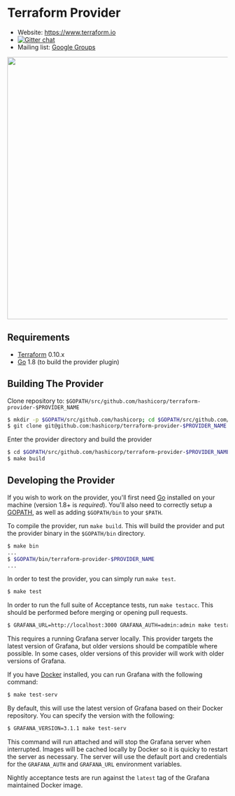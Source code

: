 Terraform Provider
==================

- Website: https://www.terraform.io
- [![Gitter chat](https://badges.gitter.im/hashicorp-terraform/Lobby.png)](https://gitter.im/hashicorp-terraform/Lobby)
- Mailing list: [Google Groups](http://groups.google.com/group/terraform-tool)

<img src="https://cdn.rawgit.com/hashicorp/terraform-website/master/content/source/assets/images/logo-hashicorp.svg" width="600px">

Requirements
------------

-	[Terraform](https://www.terraform.io/downloads.html) 0.10.x
-	[Go](https://golang.org/doc/install) 1.8 (to build the provider plugin)

Building The Provider
---------------------

Clone repository to: `$GOPATH/src/github.com/hashicorp/terraform-provider-$PROVIDER_NAME`

```sh
$ mkdir -p $GOPATH/src/github.com/hashicorp; cd $GOPATH/src/github.com/hashicorp
$ git clone git@github.com:hashicorp/terraform-provider-$PROVIDER_NAME
```

Enter the provider directory and build the provider

```sh
$ cd $GOPATH/src/github.com/hashicorp/terraform-provider-$PROVIDER_NAME
$ make build
```

Developing the Provider
---------------------------

If you wish to work on the provider, you'll first need [Go](http://www.golang.org) installed on your machine (version 1.8+ is *required*). You'll also need to correctly setup a [GOPATH](http://golang.org/doc/code.html#GOPATH), as well as adding `$GOPATH/bin` to your `$PATH`.

To compile the provider, run `make build`. This will build the provider and put the provider binary in the `$GOPATH/bin` directory.

```sh
$ make bin
...
$ $GOPATH/bin/terraform-provider-$PROVIDER_NAME
...
```

In order to test the provider, you can simply run `make test`.

```sh
$ make test
```

In order to run the full suite of Acceptance tests, run `make testacc`. This should be
performed before merging or opening pull requests.

```sh
$ GRAFANA_URL=http://localhost:3000 GRAFANA_AUTH=admin:admin make testacc
```

This requires a running Grafana server locally. This provider targets
the latest version of Grafana, but older versions should be compatible where
possible. In some cases, older versions of this provider will work with
older versions of Grafana.

If you have [Docker](https://docs.docker.com/install/) installed, you can
run Grafana with the following command:

```sh
$ make test-serv
```

By default, this will use the latest version of Grafana based on their
Docker repository. You can specify the version with the following:

```sh
$ GRAFANA_VERSION=3.1.1 make test-serv
```

This command will run attached and will stop the Grafana server when
interrupted. Images will be cached locally by Docker so it is quicky to
restart the server as necessary. The server will use the default port and
credentials for the `GRAFANA_AUTH` and `GRAFANA_URL` environment variables.

Nightly acceptance tests are run against the `latest` tag of the Grafana
maintained Docker image.
